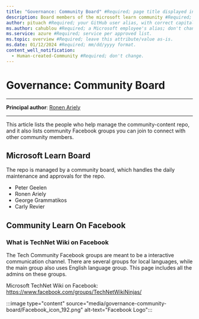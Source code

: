 ```yaml
---
title: "Governance: Community Board" #Required; page title displayed in search results. Don't enclose in quotation marks. 
description: Board members of the microsoft learn community #Required; article description that's displayed in search results. Don't enclose in quotation marks. Do end with a period.
author: pituach #Required; your GitHub user alias, with correct capitalization.
ms.author: cahublou #Required; a Microsoft employee's alias; don't change. 
ms.service: azure #Required; service per approved list.
ms.topic: overview #Required; leave this attribute/value as-is.
ms.date: 01/12/2024 #Required; mm/dd/yyyy format.
content_well_notification: 
  - Human-created-Community #Required; don't change.
---
```


# Governance: Community Board

---

**Principal author**: [Ronen Ariely](https://learn.microsoft.com/users/pituach/) 

---

This article lists the people who help manage the community-content repo, and it also lists community Facebook groups you can join to connect with other community members. 

## Microsoft Learn Board

The repo is managed by a community board, which handles the daily maintenance and approvals for the repo.

- Peter Geelen
- Ronen Ariely
- George Grammatikos
- Carly Revier

## Community Learn On Facebook

### What is TechNet Wiki on Facebook

The Tech Community Facebook groups are meant to be a interactive communication channel. There are several groups for local languages, while the main group also uses English language group. This page includes all the admins on these groups.

Microsoft TechNet Wiki on Facebook: https://www.facebook.com/groups/TechNetWikiNinjas/

:::image type="content" source="media/governance-community-board/Facebook_icon_192.png" alt-text="Facebook Logo":::
